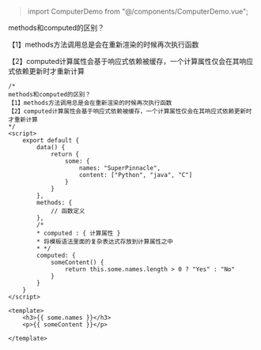 > import ComputerDemo from "@/components/ComputerDemo.vue";

methods和computed的区别？

【1】methods方法调用总是会在重新渲染的时候再次执行函数

【2】computed计算属性会基于响应式依赖被缓存，一个计算属性仅会在其响应式依赖更新时才重新计算

```vue
/*
methods和computed的区别？
【1】methods方法调用总是会在重新渲染的时候再次执行函数
【2】computed计算属性会基于响应式依赖被缓存，一个计算属性仅会在其响应式依赖更新时才重新计算
*/
<script>
    export default {
        data() {
            return {
                some: {
                    names: "SuperPinnacle",
                    content: ["Python", "java", "C"]
                }
            }
        },
        methods: {
            // 函数定义
        },
        /*
        * computed : { 计算属性 }
        * 将模板语法里面的复杂表达式存放到计算属性之中
        * */
        computed: {
            someContent() {
                return this.some.names.length > 0 ? "Yes" : "No"
            }
        }
    }
</script>

<template>
    <h3>{{ some.names }}</h3>
    <p>{{ someContent }}</p>

</template>
```
